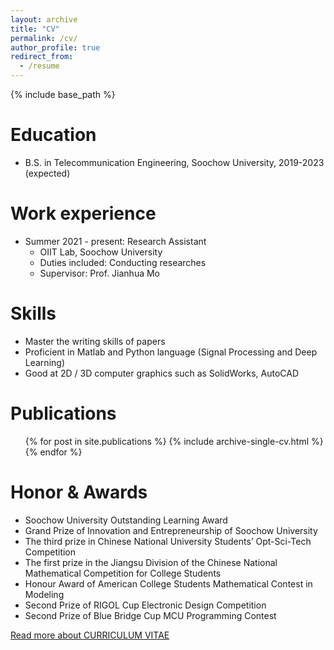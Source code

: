 ```yaml
---
layout: archive
title: "CV"
permalink: /cv/
author_profile: true
redirect_from:
  - /resume
---
```


{% include base_path %}

Education
======
* B.S. in Telecommunication Engineering, Soochow University, 2019-2023 (expected)

Work experience
======
* Summer 2021 - present: Research Assistant
  * OIIT Lab, Soochow University
  * Duties included: Conducting researches
  * Supervisor: Prof. Jianhua Mo
  
Skills
======
* Master the writing skills of papers
* Proficient in Matlab and Python language (Signal Processing and Deep Learning)
* Good at 2D / 3D computer graphics such as SolidWorks, AutoCAD

Publications
======
  <ul>{% for post in site.publications %}
    {% include archive-single-cv.html %}
  {% endfor %}</ul>

Honor & Awards
======
* Soochow University Outstanding Learning Award
* Grand Prize of Innovation and Entrepreneurship of Soochow University
* The third prize in Chinese National University Students’ Opt-Sci-Tech Competition
* The first prize in the Jiangsu Division of the Chinese National Mathematical Competition for College Students
* Honour Award of American College Students Mathematical Contest in Modeling
* Second Prize of RIGOL Cup Electronic Design Competition
* Second Prize of Blue Bridge Cup MCU Programming Contest

[Read more about CURRICULUM VITAE](https://lingyun-wang.github.io/files/CV.pdf)

